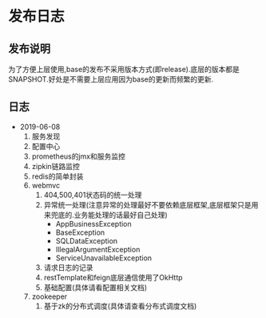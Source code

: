 # 发布日志

## 发布说明

为了方便上层使用,base的发布不采用版本方式(即release).底层的版本都是SNAPSHOT.好处是不需要上层应用因为base的更新而频繁的更新.

## 日志

- 2019-06-08
  1. 服务发现
  2. 配置中心
  3. prometheus的jmx和服务监控
  4. zipkin链路监控
  5. redis的简单封装
  6. webmvc
     1. 404,500,401状态码的统一处理
     2. 异常统一处理(注意异常的处理最好不要依赖底层框架,底层框架只是用来兜底的.业务能处理的话最好自己处理)
        - AppBusinessException
        - BaseException
        - SQLDataException
        - IllegalArgumentException
        - ServiceUnavailableException
     3. 请求日志的记录
     4. restTemplate和feign底层通信使用了OkHttp
     5. 基础配置(具体请看配置相关文档)
  7. zookeeper
     1. 基于zk的分布式调度(具体请查看分布式调度文档)
